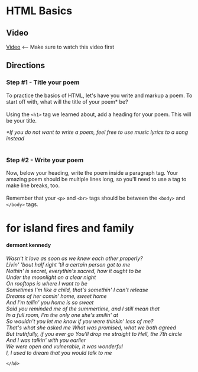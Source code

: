 # HTML Basics <br>

## Video
[Video](https://youtu.be/ItZN6o0ylao) <-- Make sure to watch this video first

## Directions 
### Step #1 - Title your poem <br>
To practice the basics of HTML, let's have you write and markup a poem. To start off with, what will the title of your poem* be?
<br><br>
Using the `<h1>` tag we learned about, add a heading for your poem. This will be your title.

<i>*If you do not want to write a poem, feel free to use music lyrics to a song instead</i>
<br><br>
### Step #2 - Write your poem <br>
Now, below your heading, write the poem inside a paragraph tag. Your amazing poem should be multiple lines long, so you'll need to use a tag to make line breaks, too.
<br><br>
Remember that your `<p>` and `<br>` tags should be between the `<body>` and `</body>` tags.
<!DOCTYPE html>
<html>

<head>
  <meta charset="utf-8">
  <title>Unit 1 HTML Basics</title>
</head>
<body>

  <h1> for island fires and family</h1>
  <h4>dermont kennedy
    <h6>Wasn't it love as soon as we knew each other properly?
<br>Livin' 'bout half right 'til a certain person got to me
<br>Nothin' is secret, everythin's sacred, how it ought to be
<br>Under the moonlight on a clear night
<br>On rooftops is where I want to be
<br>Sometimes I'm like a child, that's somethin' I can't release
<br>Dreams of her comin' home, sweet home
<br>And I'm tellin' you home is so sweet
<br>Said you reminded me of the summertime, and I still mean that
<br>In a full room, I'm the only one she's smilin' at
<br>So wouldn't you let me know if you were thinkin' less of me?
<br>That's what she asked me
What was promised, what we both agreed
<br>But truthfully, if you ever go
You'll drop me straight to Hell, the 7th circle
And I was talkin' with you earlier
<br>We were open and vulnerable, it was wonderful
<br>I, I used to dream that you would talk to me
      
    </h6>
  </h2>
</body>
</html>
